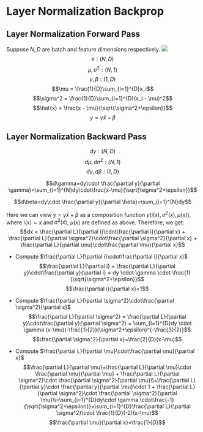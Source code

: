 # Layer Normalization Backprop
## Layer Normalization Forward Pass
Suppose $N, D$ are batch and feature dimensions respectively.
<img src="https://render.githubusercontent.com/render/math?math=x: (N, D)"> 
$$x: (N, D)$$
$$\mu, \sigma ^2: (N, 1)$$
$$\gamma, \beta: (1, D)$$
$$\mu = \frac{1}{D}\sum_{i=1}^{D}x_i$$
$$\sigma^2 = \frac{1}{D}\sum_{i=1}^{D}(x_i - \mu)^2$$
$$\hat{x} = \frac{x - \mu}{\sqrt{\sigma^2+\epsilon}}$$
$$y=\gamma\hat{x} + \beta$$

## Layer Normalization Backward Pass
$$dy: (N, D)$$
$$d\mu, d\sigma ^2: (N, 1)$$
$$d\gamma, d\beta: (1, D)$$

$$d\gamma=dy\cdot \frac{\partial y}{\partial \gamma}=\sum_{i=1}^{N}dy\cdot\frac{x-\mu}{\sqrt{\sigma^2+\epsilon}}$$

$$d\beta=dy\cdot \frac{\partial y}{\partial \beta}=\sum_{i=1}^{N}dy$$

Here we can view $y=\gamma\hat{x} + \beta$ as a composition function $y(i(x), \sigma^2(x), \mu(x))$, where $i(x)=x$ and $\sigma^2(x)$, $\mu(x)$ are defined as above. Therefore, we get:
$$dx = \frac{\partial L}{\partial i}\cdot\frac{\partial i}{\partial x} + \frac{\partial L}{\partial \sigma^2}\cdot\frac{\partial \sigma^2}{\partial x} + \frac{\partial L}{\partial \mu}\cdot\frac{\partial \mu}{\partial x}$$

* Compute $\frac{\partial L}{\partial i}\cdot\frac{\partial i}{\partial x}$
$$\frac{\partial L}{\partial i} = \frac{\partial L}{\partial y}\cdot\frac{\partial y}{\partial i} = dy \cdot \gamma \cdot \frac{1}{\sqrt{\sigma^2+\epsilon}}$$
$$\frac{\partial i}{\partial x}=1$$

* Compute $\frac{\partial L}{\partial \sigma^2}\cdot\frac{\partial \sigma^2}{\partial x}$
$$\frac{\partial L}{\partial \sigma^2} = \frac{\partial L}{\partial y}\cdot\frac{\partial y}{\partial \sigma^2} = \sum_{i=1}^{D}dy \cdot \gamma (x-\mu)(-\frac{1}{2})(\sigma^2+\epsilon)^{-\frac{3}{2}}$$
$$\frac{\partial \sigma^2}{\partial x}=\frac{2}{D}(x-\mu)$$

* Compute $\frac{\partial L}{\partial \mu}\cdot\frac{\partial \mu}{\partial x}$
$$\frac{\partial L}{\partial \mu}=\frac{\partial L}{\partial \mu}\cdot \frac{\partial \mu}{\partial \mu} + \frac{\partial L}{\partial \sigma^2}\cdot \frac{\partial \sigma^2}{\partial \mu}\\=\frac{\partial L}{\partial y}\cdot \frac{\partial y}{\partial \mu}\cdot 1 + \frac{\partial L}{\partial \sigma^2}\cdot \frac{\partial \sigma^2}{\partial \mu}\\=\sum_{i=1}^{D}dy\cdot \gamma \cdot\frac{-1}{\sqrt{\sigma^2+\epsilon}}+\sum_{i=1}^{D}\frac{\partial L}{\partial \sigma^2}\cdot \frac{1}{D}(-2)(x-\mu)$$
$$\frac{\partial \mu}{\partial x}=\frac{1}{D}$$
